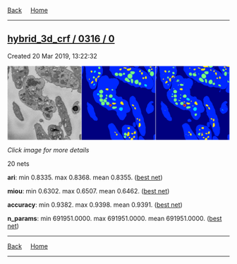 
[Back](..)&nbsp;&nbsp;&nbsp;&nbsp;&nbsp;[Home](https://leapmanlab.github.io/snapshots)

---

<div class="summary"><a href="0"><h2>hybrid_3d_crf / 0316 / 0</h2></a><p>Created 20 Mar 2019, 13:22:32
</p><a href="0"><img src="0/2/media/summary.png" align="center"></a><p><i>Click image for more details</i>
</p></div>

20 nets

**ari**: min 0.8335. max 0.8368. mean 0.8355.  ([best net](0/8))

**miou**: min 0.6302. max 0.6507. mean 0.6462.  ([best net](0/2))

**accuracy**: min 0.9382. max 0.9398. mean 0.9391.  ([best net](0/8))

**n_params**: min 691951.0000. max 691951.0000. mean 691951.0000.  ([best net](0/2))

---

[Back](..)&nbsp;&nbsp;&nbsp;&nbsp;&nbsp;[Home](https://leapmanlab.github.io/snapshots)

---